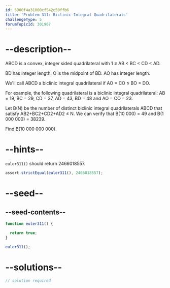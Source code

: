 ```yaml
---
id: 5900f4a31000cf542c50ffb6
title: 'Problem 311: Biclinic Integral Quadrilaterals'
challengeType: 5
forumTopicId: 301967
---
```


# --description--

ABCD is a convex, integer sided quadrilateral with 1 ≤ AB &lt; BC &lt; CD &lt; AD.

BD has integer length. O is the midpoint of BD. AO has integer length.

We'll call ABCD a biclinic integral quadrilateral if AO = CO ≤ BO = DO.

For example, the following quadrilateral is a biclinic integral quadrilateral: AB = 19, BC = 29, CD = 37, AD = 43, BD = 48 and AO = CO = 23.

Let B(N) be the number of distinct biclinic integral quadrilaterals ABCD that satisfy AB2+BC2+CD2+AD2 ≤ N. We can verify that B(10 000) = 49 and B(1 000 000) = 38239.

Find B(10 000 000 000).

# --hints--

`euler311()` should return 2466018557.

```js
assert.strictEqual(euler311(), 2466018557);
```

# --seed--

## --seed-contents--

```js
function euler311() {

  return true;
}

euler311();
```

# --solutions--

```js
// solution required
```
